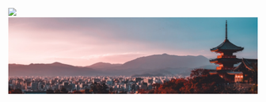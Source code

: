 <a href="https://github.com/dadope"> <img src="https://readme-typing-svg.herokuapp.com?color=%238296F7&duration=3500&width=800&lines=Perpetual+Learner;Python+enthusiast;Fascinated+by+XAI;Debugging+my+life+choices.................................."></a>
<img src="cover.jpeg">